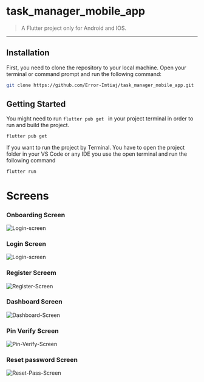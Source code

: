 # task_manager_mobile_app

> A Flutter project only for Android and IOS.
---
## Installation
First, you need to clone the repository to your local machine. Open your terminal or command prompt and run the following command:
```bash
git clone https://github.com/Error-Imtiaj/task_manager_mobile_app.git
```
## Getting Started
You might need to run `flutter pub get ` in your project terminal in order to run and build the project.
```
flutter pub get
```
If you want to run the project by Terminal. You have to open the project folder in your VS Code or any IDE you use the open terminal and run the following command
```
flutter run
```
# Screens
### Onboarding Screen
![Login-screen](https://github.com/Error-Imtiaj/Images/blob/main/Todo%20Manager%20Mobile%20app/Onboarding.png)
### Login Screen
![Login-screen](https://github.com/Error-Imtiaj/Images/blob/main/Todo%20Manager%20Mobile%20app/Sign-in.png)
### Register Screem
![Register-Screen](https://github.com/Error-Imtiaj/Images/blob/main/Todo%20Manager%20Mobile%20app/sign-up.png)
### Dashboard Screen
![Dashboard-Screen](https://github.com/Error-Imtiaj/Images/blob/main/Todo%20Manager%20Mobile%20app/dashboard.png)
### Pin Verify Screen
![Pin-Verify-Screen](https://github.com/Error-Imtiaj/Images/blob/main/Todo%20Manager%20Mobile%20app/pin-verify.png)
### Reset password Screen
![Reset-Pass-Screen](https://github.com/Error-Imtiaj/Images/blob/main/Todo%20Manager%20Mobile%20app/Reset-pass.png)